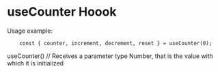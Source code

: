 # useCounter Hoook

Usage example:
```
    const { counter, increment, decrement, reset } = useCounter(0);
```
useCounter() // Receives a parameter type Number, that is the value with which it is initialized